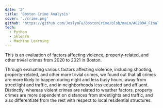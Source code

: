 ```yaml
---
date: '2'
title: 'Boston Crime Analysis'
cover: './crime.png'
github: 'https://github.com/JoslynFu/BostonCrime/blob/main/AC209A_Final_Proj_Notebook-1.ipynb'
tech:
  - Python
  - Sklearn
  - Machine Learning
---
```


This is an evaluation of factors affecting violence, property-related, and other trivial crimes from 2020 to 2021 in Boston.

Through evaluating various factors affecting violence, including shooting, property-related, and other more trivial crimes, we found out that all crimes are more likely to happen during night and less busy hours, away from streetlight and traffic, and in neighborhoods less educated and affluent. Distinctly, whereas violent crimes are related to weather factors, property crimes are more dependent on distances from streetlights and traffic, and also differentiate from the rest with respect to local residential structures.
